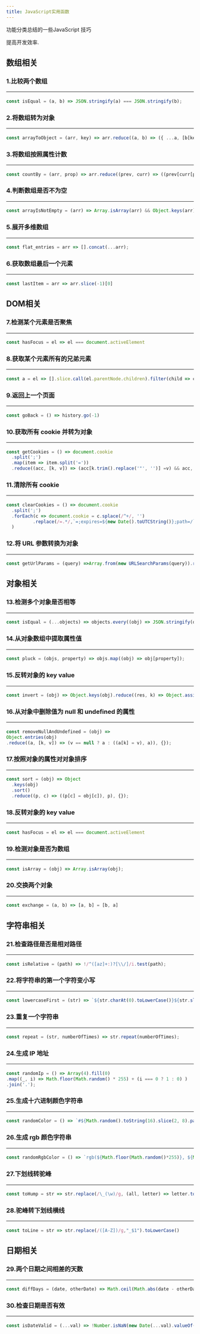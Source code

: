 ```yaml
---
title: JavaScript实用函数
---
```


<!-- [[toc]] -->

功能分类总结的一些JavaScript 技巧

提高开发效率.

## 数组相关
### 1.比较两个数组
***
```js
const isEqual = (a, b) => JSON.stringify(a) === JSON.stringify(b);
```    
### 2.将数组转为对象
***
```js
const arrayToObject = (arr, key) => arr.reduce((a, b) => ({ ...a, [b[key]]: b }), {});
```
### 3.将数组按照属性计数
***
```js
const countBy = (arr, prop) => arr.reduce((prev, curr) => ((prev[curr[prop]] = ++prev[curr[prop]] || 1), prev), {} );
```
### 4.判断数组是否不为空
***
```js
const arrayIsNotEmpty = (arr) => Array.isArray(arr) && Object.keys(arr).length > 0;
```
### 5.展开多维数组
***
```js
const flat_entries = arr => [].concat(...arr); 
```
### 6.获取数组最后一个元素
***
```js
const lastItem = arr => arr.slice(-1)[0]
```

## DOM相关
### 7.检测某个元素是否聚焦
***
```js
const hasFocus = el => el === document.activeElement
```
### 8.获取某个元素所有的兄弟元素
***
```js
const a = el => [].slice.call(el.parentNode.children).filter(child => child !== el)
```
### 9.返回上一个页面
***
```js
const goBack = () => history.go(-1)
```
### 10.获取所有 cookie 并转为对象
***
```js
const getCookies = () => document.cookie
  .split(';')
  .map(item => item.split('='))
  .reduce((acc, [k, v]) => (acc[k.trim().replace('"', '')] =v) && acc, {})
```
### 11.清除所有 cookie
***
```js
const clearCookies = () => document.cookie
  .split(';')
  .forEach(c => document.cookie = c.splace(/^+/, '')
          .replace(/=.*/,`=;expires=${new Date().toUTCString()};path=/`))
  )
```
### 12.将 URL 参数转换为对象
***
```js
const getUrlParams = (query) =>Array.from(new URLSearchParams(query)).reduce((p, [k, v]) => Object.assign({}, p, { [k]: p[k] ? (Array.isArray(p[k]) ? p[k] : [p[k]]).concat(v) : v }),{});
```

## 对象相关
### 13.检测多个对象是否相等
***
```js
const isEqual = (...objects) => objects.every((obj) => JSON.stringify(obj) === JSON.stringify(objects[0]));
```
### 14.从对象数组中提取属性值
***
```js
const pluck = (objs, property) => objs.map((obj) => obj[property]);
```
### 15.反转对象的 key value
***
```js
const invert = (obj) => Object.keys(obj).reduce((res, k) => Object.assign(res, { [obj[k]]: k }), {});
```
### 16.从对象中删除值为 null 和 undefined 的属性
***
```js
const removeNullAndUndefined = (obj) => 
Object.entries(obj) 
.reduce((a, [k, v]) => (v == null ? a : ((a[k] = v), a)), {});
```
### 17.按照对象的属性对对象排序
***
```js
const sort = (obj) => Object
  .keys(obj) 
  .sort() 
  .reduce((p, c) => ((p[c] = obj[c]), p), {});
```
### 18.反转对象的 key value
***
```js
const hasFocus = el => el === document.activeElement
```
### 19.检测对象是否为数组
***
```js
const isArray = (obj) => Array.isArray(obj);
```
### 20.交换两个对象
***
```js
const exchange = (a, b) => [a, b] = [b, a]
```

## 字符串相关
### 21.检查路径是否是相对路径
***
```js
const isRelative = (path) => !/^([az]+:)?[\\/]/i.test(path);
```
### 22.将字符串的第一个字符变小写
***
```js
const lowercaseFirst = (str) => `${str.charAt(0).toLowerCase()}${str.slice(1)}`;
```
### 23.重复一个字符串
***
```js
const repeat = (str, numberOfTimes) => str.repeat(numberOfTimes);
```
### 24.生成 IP 地址
***
```js
const randomIp = () => Array(4).fill(0) 
.map((_, i) => Math.floor(Math.random() * 255) + (i === 0 ? 1 : 0) ) 
.join('.');
```
### 25.生成十六进制颜色字符串
***
```js
const randomColor = () => `#${Math.random().toString(16).slice(2, 8).padEnd(6, '0')}`;
```
### 26.生成 rgb 颜色字符串
***
```js
const randomRgbColor = () => `rgb(${Math.floor(Math.random()*255)}, ${Math.floor(Math.random()*255)}, ${Math.floor(Math.random()*255)})`
```
### 27.下划线转驼峰
***
```js
const toHump = str => str.replace(/\_(\w)/g, (all, letter) => letter.toUpperCase());
```
### 28.驼峰转下划线横线
***
```js
const toLine = str => str.replace(/([A-Z])/g,"_$1").toLowerCase()
```

## 日期相关
### 29.两个日期之间相差的天数
***
```js
const diffDays = (date, otherDate) => Math.ceil(Math.abs(date - otherDate) / (1000 * 60 * 60 * 24));
```
### 30.检查日期是否有效
***
```js
const isDateValid = (...val) => !Number.isNaN(new Date(...val).valueOf());
```

<style>
hr {
  border-width: 1px 0 0 0 !important;
  margin: 1.25em 0 !important;
}
</style>